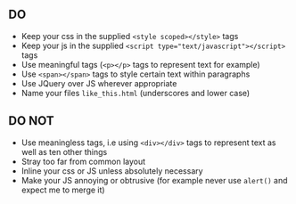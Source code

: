 ## DO

* Keep your css in the supplied `<style scoped></style>` tags
* Keep your js in the supplied `<script type="text/javascript"></script>` tags
* Use meaningful tags (`<p></p>` tags to represent text for example)
* Use `<span></span>` tags to style certain text within paragraphs
* Use JQuery over JS wherever appropriate
* Name your files `like_this.html` (underscores and lower case)

## DO NOT

* Use meaningless tags, i.e using `<div></div>` tags to represent text as well as ten other things
* Stray too far from common layout
* Inline your css or JS unless absolutely necessary
* Make your JS annoying or obtrusive (for example never use `alert()` and expect me to merge it)
